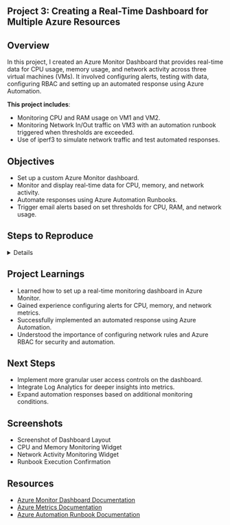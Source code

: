 ## Project 3: Creating a Real-Time Dashboard for Multiple Azure Resources

## Overview
In this project, I created an Azure Monitor Dashboard that provides real-time data for CPU usage, memory usage, and network activity across three virtual machines (VMs). It involved configuring alerts, testing with data, configuring RBAC and setting up an automated response using Azure Automation.

**This project includes**:
- Monitoring CPU and RAM usage on VM1 and VM2.
- Monitoring Network In/Out traffic on VM3 with an automation runbook triggered when thresholds are exceeded.
- Use of iperf3 to simulate network traffic and test automated responses.

## Objectives
- Set up a custom Azure Monitor dashboard.
- Monitor and display real-time data for CPU, memory, and network activity.
- Automate responses using Azure Automation Runbooks.
- Trigger email alerts based on set thresholds for CPU, RAM, and network usage.

## Steps to Reproduce

<details>
  
### 1. Create a New Dashboard

- Go to the Azure Portal and select **Dashboards** from the menu.
- Click on **New Dashboard** and choose **Blank Dashboard** to create a new one from scratch.
- Name your dashboard according to the resources you’ll be monitoring.

### 2. Add Resource Widgets

- In your new dashboard, select **Add tile** to add widgets for each monitoring point.
- Choose **Metrics Chart** from the widget options, and select the first resource you want to monitor.
- Choose **Percentage CPU** as the metric and adjust the time interval for real-time updates.
- Repeat for **Memory Usage** and **Network In/Out** if you want to monitor these as well.

### 3. Configure Alerts

- Set up alerts for the monitored resources (e.g., CPU, memory, and network traffic).
- Define thresholds to trigger email alerts and automated responses using Azure Monitor's alerting system.
- For VM1 and VM2, configure alerts to send email notifications when thresholds are crossed.

### 4. Configure Network Traffic

- Set up a network traffic threshold on VM3 to monitor network in/out activity.
- Ensure VM3 has an inbound security rule for TCP traffic on port 5201 to allow traffic from VM2.

### 5. Test the Runbook

- Set up a simple PowerShell runbook in Azure Automation.
- Ensure that the runbook is linked to the alert and responds to network traffic thresholds by performing tasks such as checking VM status.
- After simulating traffic, check the **Runbook Jobs** pane for successful completion.

### 6. Customize and Save the Dashboard

- Organize the dashboard layout for clarity by grouping related widgets.
- Use filtering options to focus on relevant data.
- Save and, if needed, publish the dashboard for other users.
</details>

## Project Learnings

- Learned how to set up a real-time monitoring dashboard in Azure Monitor.
- Gained experience configuring alerts for CPU, memory, and network metrics.
- Successfully implemented an automated response using Azure Automation.
- Understood the importance of configuring network rules and Azure RBAC for security and automation.

## Next Steps

- Implement more granular user access controls on the dashboard.
- Integrate Log Analytics for deeper insights into metrics.
- Expand automation responses based on additional monitoring conditions.

## Screenshots

- Screenshot of Dashboard Layout
- CPU and Memory Monitoring Widget
- Network Activity Monitoring Widget
- Runbook Execution Confirmation

## Resources

- [Azure Monitor Dashboard Documentation](https://learn.microsoft.com/en-us/azure/azure-monitor/visualize/tutorial-dashboards)
- [Azure Metrics Documentation](https://learn.microsoft.com/en-us/azure/azure-monitor/essentials/data-platform-metrics)
- [Azure Automation Runbook Documentation](https://learn.microsoft.com/en-us/azure/automation/automation-runbook-execution)

